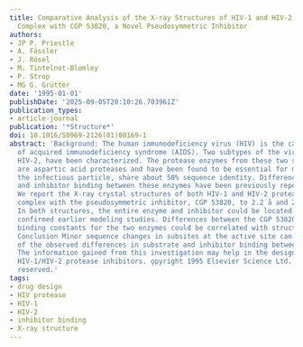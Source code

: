 ```yaml
---
title: Comparative Analysis of the X-ray Structures of HIV-1 and HIV-2 Proteases in
  Complex with CGP 53820, a Novel Pseudosymmetric Inhibitor
authors:
- JP P. Priestle
- A. Fässler
- J. Rösel
- M. Tintelnot-Blomley
- P. Strop
- MG G. Grütter
date: '1995-01-01'
publishDate: '2025-09-05T20:10:26.703961Z'
publication_types:
- article-journal
publication: '*Structure*'
doi: 10.1016/S0969-2126(01)00169-1
abstract: 'Background: The human immunodeficiency virus (HIV) is the causative agent
  of acquired immunodeficiency syndrome (AIDS). Two subtypes of the virus, HIV-1 and
  HIV-2, have been characterized. The protease enzymes from these two subtypes, which
  are aspartic acid proteases and have been found to be essential for maturation of
  the infectious particle, share about 50% sequence identity. Differences in substrate
  and inhibitor binding between these enzymes have been previously reported. Results
  We report the X-ray crystal structures of both HIV-1 and HIV-2 proteases each in
  complex with the pseudosymmetric inhibitor, CGP 53820, to 2.2 å and 2.3 å, respectively.
  In both structures, the entire enzyme and inhibitor could be located. The structures
  confirmed earlier modeling studies. Differences between the CGP 53820 inhibitory
  binding constants for the two enzymes could be correlated with structural differences.
  Conclusion Minor sequence changes in subsites at the active site can explain some
  of the observed differences in substrate and inhibitor binding between the two enzymes.
  The information gained from this investigation may help in the design of equipotent
  HIV-1/HIV-2 protease inhibitors. o̧pyright 1995 Elsevier Science Ltd. All rights
  reserved.'
tags:
- drug design
- HIV protease
- HIV-1
- HIV-2
- inhibitor binding
- X-ray structure
---
```

